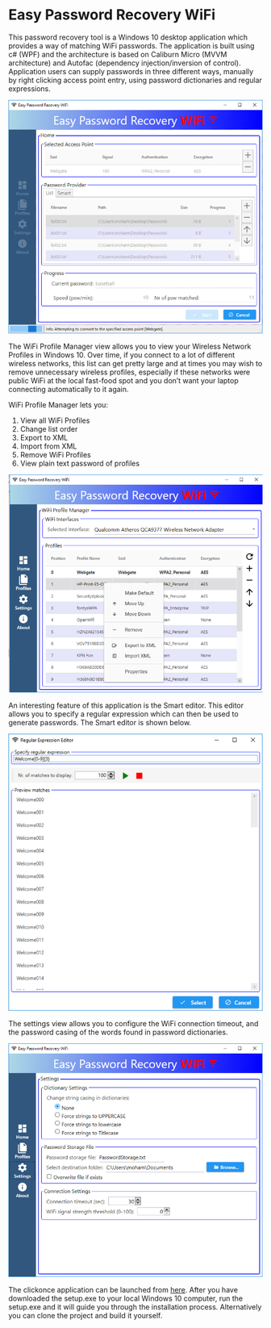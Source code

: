 # Easy Password Recovery WiFi

This password recovery tool is a Windows 10 desktop application which provides a way of matching WiFi passwords. The application is built using c# (WPF) and the architecture is based on Caliburn Micro (MVVM architecture) and Autofac (dependency injection/inversion of control). Application users can supply passwords in three different ways, manually by right clicking access point entry, using password dictionaries and regular expressions.

<img alt="screenshot" src="https://github.com/Mohamed1976/EasyPasswordRecoveryWiFi/blob/master/PreviewImages/BruteforceView.png" />

The WiFi Profile Manager view allows you to view your Wireless Network Profiles in Windows 10. Over time, if you connect to a lot of different wireless networks, this list can get pretty large and at times you may wish to remove unnecessary wireless profiles, especially if these networks were public WiFi at the local fast-food spot and you don’t want your laptop connecting automatically to it again.

WiFi Profile Manager lets you:
1. View all WiFi Profiles
2. Change list order
3. Export to XML
4. Import from XML
5. Remove WiFi Profiles
6. View plain text password of profiles

<img alt="screenshot" src="https://github.com/Mohamed1976/EasyPasswordRecoveryWiFi/blob/master/PreviewImages/ProfileManager.png" />

An interesting feature of this application is the Smart editor. This editor allows you to specify a regular expression which can then be used to generate passwords. The Smart editor is shown below.

<img alt="screenshot" src="https://github.com/Mohamed1976/EasyPasswordRecoveryWiFi/blob/master/PreviewImages/RegExView.png" />

The settings view allows you to configure the WiFi connection timeout, and the password casing of the words found in password dictionaries.

<img alt="screenshot" src="https://github.com/Mohamed1976/EasyPasswordRecoveryWiFi/blob/master/PreviewImages/SettingsView.png" />

The clickonce application can be launched from <a href="https://github.com/Mohamed1976/EasyPasswordRecoveryWiFi/blob/master/EasyPasswordRecoveryWiFi/publish/setup.exe" target="_blank">here</a>. After you have downloaded the setup.exe to your local Windows 10 computer, run the setup.exe and it will guide you through the installation process. Alternatively you can clone the project and build it yourself.  
